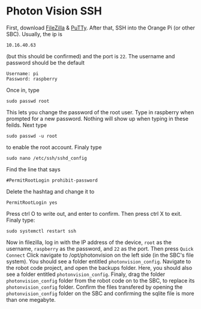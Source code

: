 # Photon Vision SSH
First, download [FileZilla](https://filezilla-project.org/) & [PuTTy](https://www.putty.org/). After that, SSH into the Orange Pi (or other SBC). Usually, the ip is
```
10.16.40.63
```
(but this should be confirmed) and the port is ```22```. The username and password should be the default
```
Username: pi
Password: raspberry
```
Once in, type
```
sudo passwd root
```
This lets you change the password of the root user. Type in raspberry when prompted for a new password. Nothing will show up when typing in these feilds.
Next type
```
sudo passwd -u root
```
to enable the root account.
Finaly type
```
sudo nano /etc/ssh/sshd_config
```
Find the line that says
```
#PermitRootLogin prohibit-password
```
Delete the hashtag and change it to
```
PermitRootLogin yes
```
Press ctrl O to write out, and enter to confirm. Then press ctrl X to exit.
Finaly type:
```
sudo systemctl restart ssh
```
Now in filezilla, log in with the IP address of the device, ```root``` as the username, ```raspberry``` as the password, and ```22``` as the port. Then press ```Quick Connect```
Click navigate to /opt/photonvision on the left side (in the SBC's file system). You should see a folder entitled ```photonvision_config```.
Navigate to the robot code project, and open the backups folder. Here, you should also see a folder entitled ```photonvision_config```.
Finaly, drag the folder ```photonvision_config``` folder from the robot code on to the SBC, to replace its ```photonvision_config``` folder.
Confirm the files transfered by opening the ```photonvision_config``` folder on the SBC and confirming the sqlite file is more than one megabyte.
